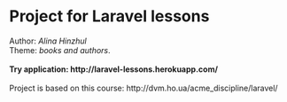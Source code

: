 # Project for Laravel lessons

<p>Author: <em>Alina Hinzhul</em><br>
Theme: <em>books and authors</em>.<br><br>
<strong>Try application: http://laravel-lessons.herokuapp.com/</strong><br><br>
Project is based on this course: http://dvm.ho.ua/acme_discipline/laravel/</p>